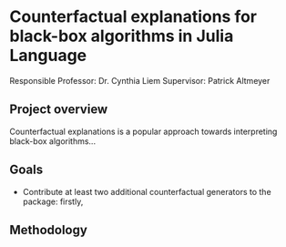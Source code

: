 # Counterfactual explanations for black-box algorithms in Julia Language

Responsible Professor: Dr. Cynthia Liem
Supervisor: Patrick Altmeyer

## Project overview

Counterfactual explanations is a popular approach towards interpreting black-box algorithms...

## Goals

- Contribute at least two additional counterfactual generators to the package: firstly, 

## Methodology

